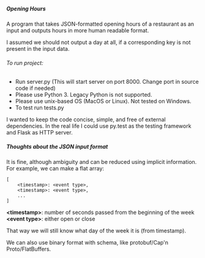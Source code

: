 ##### Opening Hours

A program that takes JSON-formatted opening hours of a restaurant as an input 
and outputs hours in more human readable format.

I assumed we should not output a day at all, if a corresponding key is not present in the input data.

###### To run project:

- Run server.py (This will start server on port 8000. Change port in source code if needed)
- Please use Python 3. Legacy Python is not supported.
- Please use unix-based OS (MacOS or Linux). Not tested on Windows.
- To test run tests.py

I wanted to keep the code concise, simple, and free of external dependencies.
In the real life I could use py.test as the testing framework and Flask as HTTP server.

##### Thoughts about the JSON input format

It is fine, although ambiguity and can be reduced using implicit information. <br />
For example, we can make a flat array:

```
[
    <timestamp>: <event type>,
    <timestamp>: <event type>,
    ...
]
```

**\<timestamp\>**: number of seconds passed from the beginning of the week <br />
**\<event type\>**: either open or close

That way we will still know what day of the week it is (from timestamp).

We can also use binary format with schema, like protobuf/Cap'n Proto/FlatBuffers.